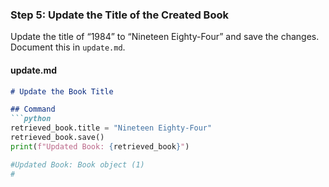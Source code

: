 ### Step 5: Update the Title of the Created Book
Update the title of “1984” to “Nineteen Eighty-Four” and save the changes. Document this in `update.md`.

#### update.md
```markdown
# Update the Book Title

## Command
```python
retrieved_book.title = "Nineteen Eighty-Four"
retrieved_book.save()
print(f"Updated Book: {retrieved_book}")

#Updated Book: Book object (1)
#
